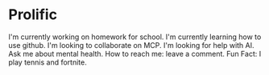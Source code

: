 # Prolific
I'm currently working on homework for school.
I'm currently learning how to use github.
I'm looking to collaborate on MCP.
I'm looking for help with AI.
Ask me about mental health. 
How to reach me: leave a comment. 
Fun Fact: I play tennis and fortnite.
